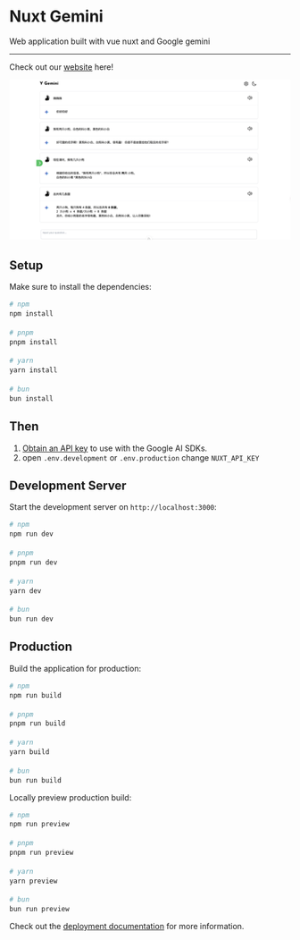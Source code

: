 # Nuxt Gemini

Web application built with vue nuxt and Google gemini

------
Check out our [website](https://nuxt-gemini.vercel.app) here!

 ![example](/docs/example.png)

## Setup



Make sure to install the dependencies:

```bash
# npm
npm install

# pnpm
pnpm install

# yarn
yarn install

# bun
bun install
```

## Then 

 1. [Obtain an API key](https://makersuite.google.com/app/apikey) to use with the Google AI SDKs.
2. open `.env.development` or `.env.production` change  `NUXT_API_KEY`


## Development Server

Start the development server on `http://localhost:3000`:

```bash
# npm
npm run dev

# pnpm
pnpm run dev

# yarn
yarn dev

# bun
bun run dev
```

## Production

Build the application for production:

```bash
# npm
npm run build

# pnpm
pnpm run build

# yarn
yarn build

# bun
bun run build
```

Locally preview production build:

```bash
# npm
npm run preview

# pnpm
pnpm run preview

# yarn
yarn preview

# bun
bun run preview
```

Check out the [deployment documentation](https://nuxt.com/docs/getting-started/deployment) for more information.
